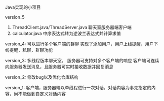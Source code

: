 Java实现的小项目

version_5
1. ThreadClient.java/ThreadServer.java
聊天室服务器端客户端
2. calculator.java
中序表达式转为逆波兰表达式并计算求值


version_4:
可以进行多个客户端的群聊
实现了添加用户，用户上线提醒，用户下线提醒，私聊，群聊功能


version_3:
多线程版本聊天室。
服务器可支持对多个客户端的响应
客户端可连续向服务器发送消息，且服务器可实时接收数据并回复消息


version_2:
修改bug以及优化仓库结构


version_1:
客户端，服务器端以单线程进行一次对话，对话内容为事先指定的内容，尚不能做到自定义对话内容









